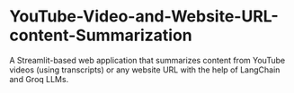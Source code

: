# YouTube-Video-and-Website-URL-content-Summarization
A Streamlit-based web application that summarizes content from YouTube videos (using transcripts) or any website URL with the help of LangChain and Groq LLMs.

